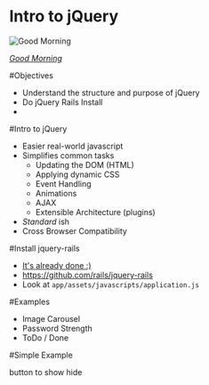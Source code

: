 Intro to jQuery
==================

![Good Morning](http://clients.stujophoto.com/photos/i-ZzkJXJf/0/L/i-ZzkJXJf-L.jpg)

[_Good Morning_](http://clients.stujophoto.com/)


#Objectives
* Understand the structure and purpose of jQuery
* Do jQuery Rails Install
* 

#Intro to jQuery
* Easier real-world javascript
* Simplifies common tasks
	* Updating the DOM (HTML)
	* Applying dynamic CSS 
	* Event Handling
	* Animations
	* AJAX
	* Extensible Architecture (plugins)
* _Standard_ ish
* Cross Browser Compatibility

#Install jquery-rails
* [It's already done :)](https://github.com/rails/jquery-rails)
* https://github.com/rails/jquery-rails
* Look at `app/assets/javascripts/application.js`

#Examples

* Image Carousel
* Password Strength
* ToDo / Done



#Simple Example

button to show hide



